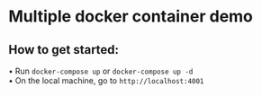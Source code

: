 # Multiple docker container demo

## How to get started:
• Run `docker-compose up` or `docker-compose up -d`    
• On the local machine, go to `http://localhost:4001`
